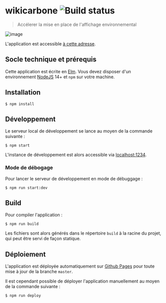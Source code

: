 # wikicarbone ![Build status](https://github.com/MTES-MCT/wikicarbone/actions/workflows/node.js.yml/badge.svg)

> Accélerer la mise en place de l'affichage environnemental

![image](https://user-images.githubusercontent.com/41547/142401805-56783edf-75c8-4f15-97ba-b86a876c6c31.png)

L'application est accessible [à cette adresse](https://wikicarbone.beta.gouv.fr/).

## Socle technique et prérequis

Cette application est écrite en [Elm](https://elm-lang.org/). Vous devez disposer d'un environnement [NodeJS](https://nodejs.org/fr/) 14+ et `npm` sur votre machine.

## Installation

    $ npm install

## Développement

Le serveur local de développement se lance au moyen de la commande suivante :

    $ npm start

L'instance de développement est alors accessible via [localhost:1234](http://localhost:1234/).

### Mode de débogage

Pour lancer le serveur de développement en mode de débuggage :

    $ npm run start:dev

## Build

Pour compiler l'application :

    $ npm run build

Les fichiers sont alors générés dans le répertoire `build` à la racine du projet, qui peut être servi de façon statique.

## Déploiement

L'application est déployée automatiquement sur [Github Pages](https://pages.github.com/) pour toute mise à jour de la branche `master`.

Il est cependant possible de déployer l'application manuellement au moyen de la commande suivante :

```
$ npm run deploy
```
